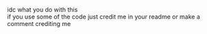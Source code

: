 idc what you do with this <br>
if you use some of the code just credit me in your readme or make a comment crediting me
